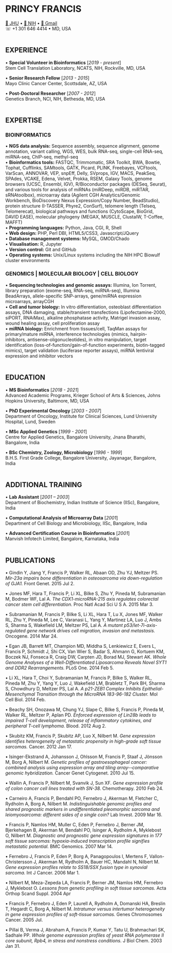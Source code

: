 
# PRINCY FRANCIS
[📧 JHU](mailto:pfranc10@jh.edu) • [📧 NIH](mailto:francisp2@nih.gov)  • [📧 Gmail](mailto:princyfrancis24@gmail.com) <br>
☏ +1 301 646 4414 • MD, USA
<br><br>

## EXPERIENCE
• **Special Volunteer in Bioinformatics** [_2019 - present_] <br>
Stem Cell Translation Laboratory, NCATS, NIH, Rockville, MD, USA

• **Senior Research Fellow** [_2013 - 2015_] <br>
Mayo Clinic Cancer Center, Scottsdale, AZ, USA <br>

• **Post-Doctoral Researcher** [_2007 - 2012_] <br>
Genetics Branch, NCI, NIH, Bethesda, MD, USA <br>
<br>

## EXPERTISE
### BIOINFORMATICS
• **NGS data analysis:** Sequence assembly, sequence alignment, genome annotation, variant calling, WGS, WES, bulk RNA-seq, single-cell RNA-seq, miRNA-seq, ChIP-seq, methyl-seq
<br>• **Bioinformatics tools:** FASTQC, Trimmomatic, SRA Toolkit, BWA, Bowtie, Tophat, Cufflinks, SAMtools, GATK, Picard, PLINK, Freebayes, VCFtools, VarScan, ANNOVAR, VEP, snpEff, Delly, SVprops, IGV, MACS, PeakSeq, SPAdes, VCAKE, Edena, Velvet, Prokka, RSEM, Galaxy Tools, genome browsers (UCSC, Ensembl, IGV), R/Bioconductor packages (DESeq, Seurat), and various tools for analysis of miRNAs (miRDeep, miRDB, miRTAR, sRNAtoolbox), microarray data (Agilent CGH Analytics/Genomic Workbench, BioDiscovery Nexus Expression/Copy Number, BeadStudio), protein structure (I-TASSER, Phyre2, ConSurf), telomere length (Telseq, Telomerecat), biological pathways and functions (CytoScape, BioGrid, DAVID EASE), molecular phylogeny (MEGAX, MUSCLE, ClustalW, T-Coffee, MAFFT)
<br>• **Programming languages:** Python, Java, CGI, R, Shell
<br>• **Web design:** PHP, Perl DBI, HTML5/CSS3, Javascript/JQuery
<br>• **Database management systems:** MySQL, GMOD/Chado
<br>• **Visualisation:** R, Jupyter
<br>• **Version control:** Git and GitHub
<br>• **Operating systems:** Unix/Linux systems including the NIH HPC Biowulf cluster environments

### GENOMICS | MOLECULAR BIOLOGY | CELL BIOLOGY
• **Sequencing technologies and genomic assays:** Illumina, Ion Torrent, library preparation (exome-seq, RNA-seq, miRNA-seq), Illumina BeadArrays, allele-specific SNP-arrays, gene/miRNA expression microarrays, arrayCGH
<br>• **Cell and tumor biology:** In vitro differentiation, osteoblast differentiation assays, DNA damaging, stable/transient transfections (Lipofectamine-2000, siPORT, RNAiMax), alkaline phosphatase activity, Matrigel invasion assay, wound healing assay, cell proliferation assay
<br>• **miRNA biology:** Enrichment from tissues/cell, TaqMan assays for primary/mature miRNA, interference technologies (mimics, hairpin-inhibitors, antisense-oligonucleotides), in vitro manipulation, target identification (loss-of-function/gain-of-function experiments, biotin-tagged mimics), target validation (luciferase reporter assays), miRNA lentiviral expression and inhibitor vectors
<br><br>


## EDUCATION
• **MS Bioinformatics** [_2018 - 2021_] <br>
Advanced Academic Programs, Krieger School of Arts & Sciences, Johns Hopkins University, Baltimore, MD, USA

• **PhD Experimental Oncology** [_2003 - 2007_] <br>
Department of Oncology, Institute for Clinical Sciences, Lund University Hospital, Lund, Sweden

• **MSc Applied Genetics** [_1999 - 2001_] <br>
Centre for Applied Genetics, Bangalore University, Jnana Bharathi, Bangalore, India

• **BSc Chemistry, Zoology, Microbiology** [_1996 - 1999_] <br>
B.H.S. First Grade College, Bangalore University, Jayanagar, Bangalore, India
<br><br>

## ADDITIONAL TRAINING
• **Lab Assistant** [_2001 – 2003_] <br>
Department of Biochemistry, Indian Institute of Science (IISc), Bangalore, India <br>
  
• **Computational Analysis of Microarray Data** [_2001_] <br>
Department of Cell Biology and Microbiology, IISc, Bangalore, India <br>
  
• **Advanced Certification Course in Bioinformatics** [_2001_] <br>
Manvish Infotech Limited, Bangalore, Karnataka, India
<br><br>

## PUBLICATIONS
• Gindin Y, Jiang Y, Francis P, Walker RL, Abaan OD, Zhu YJ, Meltzer PS. _Mir-23a impairs bone differentiation in osteosarcoma via down-regulation of GJA1._ Front Genet. 2015 Jul 2.

• Jones MF, Hara T, Francis P, Li XL, Bilke S, Zhu Y, Pineda M, Subramanian M, Bodmer WF, Lal A. _The CDX1-microRNA-215 axis regulates colorectal cancer stem cell differentiation._ Proc Natl Acad Sci U S A. 2015 Mar 3.

• Subramanian M, Francis P, Bilke S, Li XL, Hara T, Lu X, Jones MF, Walker RL, Zhu Y, Pineda M, Lee C, Varanasi L, Yang Y, Martinez LA, Luo J, Ambs S, Sharma S, Wakefield LM, Meltzer PS, Lal A. _A mutant p53/let-7i-axis-regulated gene network drives cell migration, invasion and metastasis._ Oncogene. 2014 Mar 24.

• Egan JB, Barrett MT, Champion MD, Middha S, Lenkiewicz E, Evers L, Francis P, Schmidt J, Shi CX, Van Wier S, Badar S, Ahmann G, Kortuem KM, Boczek NJ, Fonseca R, Craig DW, Carpten JD, Borad MJ, Stewart AK. _Whole Genome Analyses of a Well-Differentiated Liposarcoma Reveals Novel SYT1 and DDR2 Rearrangements._ PLoS One. 2014 Feb 5.

• Li XL, Hara T, Choi Y, Subramanian M, Francis P, Bilke S, Walker RL, Pineda M, Zhu Y, Yang Y, Luo J, Wakefield LM, Brabletz T, Park BH, Sharma S, Chowdhury D, Meltzer PS, Lal A. _A p21-ZEB1 Complex Inhibits Epithelial-Mesenchymal Transition through the MicroRNA 183-96-182 Cluster._ Mol Cell Biol. 2014 Feb.

• Beachy SH, Onozawa M, Chung YJ, Slape C, Bilke S, Francis P, Pineda M, Walker RL, Meltzer P, Aplan PD. _Enforced expression of Lin28b leads to impaired T-cell development, release of inflammatory cytokines, and peripheral T-cell lymphoma._ Blood. 2012 Aug 2.
			
• Skubitz KM, Francis P, Skubitz AP, Luo X, Nilbert M. _Gene expression identifies heterogeneity of metastatic propensity in high-grade soft tissue sarcomas._ Cancer. 2012 Jan 17.
			
• Isinger-Ekstrand A, Johansson J, Ohlsson M, Francis P, Staaf J, Jönsson M, Borg A, Nilbert M. _Genetic profiles of gastroesophageal cancer: combined analysis using expression array and tiling array--comparative genomic hybridization._ Cancer Genet Cytogenet. 2010 Jul 15.
			
• Wallin A, Francis P, Nilbert M, Svanvik J, Sun XF. _Gene expression profile of colon cancer cell lines treated with SN-38._ Chemotherapy. 2010 Feb 24.
			
• Carneiro A, Francis P, Bendahl PO, Fernebro J, Akerman M, Fletcher C, Rydholm A, Borg A, Nilbert M. _Indistinguishable genomic profiles and shared prognostic markers in undifferentiated pleomorphic sarcoma and leiomyosarcoma: different sides of a single coin?_ Lab Invest. 2009 Mar 16.
			
• Francis P, Namlos HM, Muller C, Eden P, Fernebro J, Berner JM, Bjerkehagen B, Akerman M, Bendahl PO, Isinger A, Rydholm A, Myklebost O, Nilbert M. _Diagnostic and prognostic gene expression signatures in 177 soft tissue sarcomas: hypoxia-induced transcription profile signifies metastatic potential._ BMC Genomics. 2007 Mar 14.
			
• Fernebro J, Francis P, Eden P, Borg A, Panagopoulos I, Mertens F, Vallon- Christersson J, Akerman M, Rydholm A, Bauer HC, Mandahl N, Nilbert M. _Gene expression profiles relate to SS18/SSX fusion type in synovial sarcoma._ Int J Cancer. 2006 Mar 1.

• Nilbert M, Meza-Zepeda LA, Francis P, Berner JM, Namlos HM, Fernebro J, Myklebost O. _Lessons from genetic profiling in soft tissue sarcomas._ Acta Orthop Scand Suppl. 2004 Apr
			
• Francis P, Fernebro J, Eden P, Laurell A, Rydholm A, Domanski HA, Breslin T, Hegardt C, Borg A, Nilbert M. _Intratumor versus intertumor heterogeneity in gene expression profiles of soft-tissue sarcomas._ Genes Chromosomes Cancer. 2005 Jul.
			
• Pillai B, Verma J, Abraham A, Francis P, Kumar Y, Tatu U, Brahmachari SK, Sadhale PP. _Whole genome expression profiles of yeast RNA polymerase II core subunit, Rpb4, in stress and nonstress conditions._ J Biol Chem. 2003 Jan 31.
